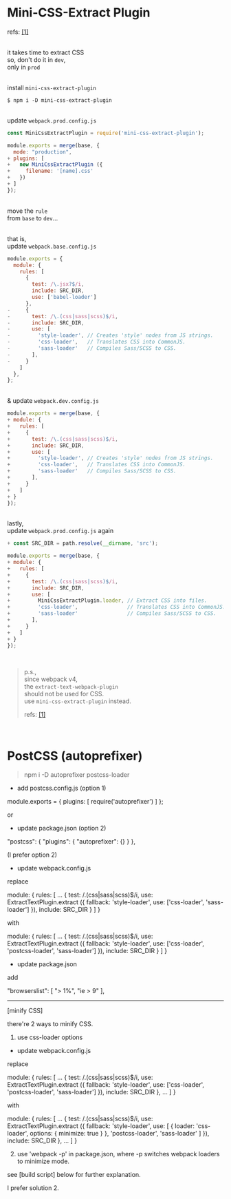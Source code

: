 # Mini-CSS-Extract Plugin

refs:
[[1]](https://webpack.js.org/plugins/mini-css-extract-plugin/)

\
it takes time to extract CSS\
so, don't do it in `dev`,\
only in `prod`

\
install `mini-css-extract-plugin`
```
$ npm i -D mini-css-extract-plugin
```

\
update `webpack.prod.config.js`
```js
const MiniCssExtractPlugin = require('mini-css-extract-plugin');

module.exports = merge(base, {
  mode: "production",
+ plugins: [
+   new MiniCssExtractPlugin ({
+     filename: '[name].css'
+   })
+ ]
});
```

\
move the `rule`\
from `base` to `dev`...

\
that is,\
update `webpack.base.config.js`
```js
module.exports = {
  module: {
    rules: [
      {
        test: /\.jsx?$/i,
        include: SRC_DIR,
        use: ['babel-loader']
      },
-     {
-       test: /\.(css|sass|scss)$/i,
-       include: SRC_DIR,
-       use: [
-         'style-loader', // Creates 'style' nodes from JS strings.
-         'css-loader',   // Translates CSS into CommonJS.
-         'sass-loader'   // Compiles Sass/SCSS to CSS.
-       ],
-     }
    ]
  },
};
```
\
& update `webpack.dev.config.js`
```js
module.exports = merge(base, {
+ module: {
+   rules: [
+     {
+       test: /\.(css|sass|scss)$/i,
+       include: SRC_DIR,
+       use: [
+         'style-loader', // Creates 'style' nodes from JS strings.
+         'css-loader',   // Translates CSS into CommonJS.
+         'sass-loader'   // Compiles Sass/SCSS to CSS.
+       ],
+     }
+   ]
+ }
});
```

\
lastly,\
update `webpack.prod.config.js` again
```js
+ const SRC_DIR = path.resolve(__dirname, 'src');

module.exports = merge(base, {
+ module: {
+   rules: [
+     {
+       test: /\.(css|sass|scss)$/i,
+       include: SRC_DIR,
+       use: [
+         MiniCssExtractPlugin.loader, // Extract CSS into files.
+         'css-loader',                // Translates CSS into CommonJS.
+         'sass-loader'                // Compiles Sass/SCSS to CSS.
+       ],
+     }
+   ]
+ }
});
```

<br>

> p.s.,\
> since webpack v4,\
> the `extract-text-webpack-plugin`\
> should not be used for CSS.\
> use `mini-css-extract-plugin` instead.
>
> refs:
> [[1]](https://webpack.js.org/plugins/extract-text-webpack-plugin)

<br>

# PostCSS (autoprefixer)

> npm i -D autoprefixer postcss-loader

- add postcss.config.js (option 1)

module.exports = {
  plugins: [
    require('autoprefixer')
  ]
};

or

- update package.json (option 2)

"postcss": {
  "plugins": {
    "autoprefixer": {}
  }
},

(I prefer option 2)

- update webpack.config.js

replace

module: {
  rules: [
    ...
    {
      test: /\.(css|sass|scss)$/i,
      use: ExtractTextPlugin.extract ({
        fallback: 'style-loader',
        use: ['css-loader', 'sass-loader']
      }),
      include: SRC_DIR
    }
  ]
}

with

module: {
  rules: [
    ...
    {
      test: /\.(css|sass|scss)$/i,
      use: ExtractTextPlugin.extract ({
        fallback: 'style-loader',
        use: ['css-loader', 'postcss-loader', 'sass-loader']
      }),
      include: SRC_DIR
    }
  ]
}

- update package.json

add

"browserslist": [
  "> 1%",
  "ie > 9"
],

-----

[minify CSS]

there're 2 ways to minify CSS.

1. use css-loader options

- update webpack.config.js

replace

module: {
  rules: [
    ...
    {
      test: /\.(css|sass|scss)$/i,
      use: ExtractTextPlugin.extract ({
        fallback: 'style-loader',
        use: ['css-loader', 'postcss-loader', 'sass-loader']
      }),
      include: SRC_DIR
    },
    ...
  ]
}

with

module: {
  rules: [
    ...
    {
      test: /\.(css|sass|scss)$/i,
      use: ExtractTextPlugin.extract ({
        fallback: 'style-loader',
        use: [
          {
            loader: 'css-loader',
            options: {
              minimize: true
            }
          },
          'postcss-loader',
          'sass-loader'
        ]
      }),
      include: SRC_DIR
    },
    ...
  ]
}

2. use 'webpack -p' in package.json,
where -p switches webpack loaders to minimize mode.

see [build script] below for further explanation.

I prefer solution 2.
